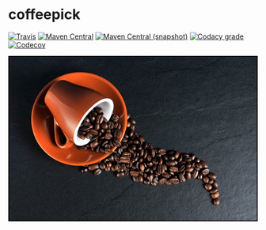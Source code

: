 coffeepick
===

[![Travis](https://img.shields.io/travis/io7m/coffeepick.png?style=flat-square)](https://travis-ci.org/io7m/coffeepick)
[![Maven Central](https://img.shields.io/maven-central/v/com.io7m.coffeepick/com.io7m.coffeepick.png?style=flat-square)](http://search.maven.org/#search%7Cga%7C1%7Cg%3A%22com.io7m.coffeepick%22)
[![Maven Central (snapshot)](https://img.shields.io/nexus/s/https/oss.sonatype.org/com.io7m.coffeepick/com.io7m.coffeepick.svg?style=flat-square)](https://oss.sonatype.org/content/repositories/snapshots/com/io7m/coffeepick/)
[![Codacy grade](https://img.shields.io/codacy/grade/0ead7b1c75ab43f9921929980d7dda43.png?style=flat-square)](https://www.codacy.com/app/github_79/coffeepick)
[![Codecov](https://img.shields.io/codecov/c/github/io7m/coffeepick.png?style=flat-square)](https://codecov.io/gh/io7m/coffeepick)

![coffeepick](./src/site/resources/coffeepick.jpg?raw=true)

